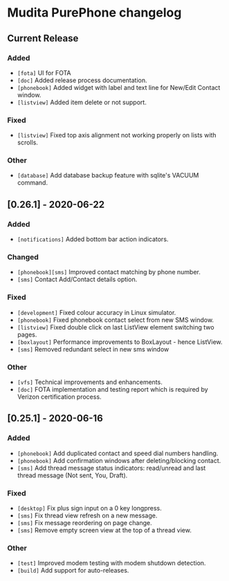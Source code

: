 # Mudita PurePhone changelog

## Current Release

### Added

* `[fota]` UI for FOTA
* `[doc]` Added release process documentation.
* `[phonebook]` Added widget with label and text line for New/Edit Contact window.
* `[listview]` Added item delete or not support.

### Fixed

* `[listview]` Fixed top axis alignment not working properly on lists with scrolls.

### Other
* `[database]` Add database backup feature with sqlite's VACUUM command.

## [0.26.1] - 2020-06-22

### Added
* `[notifications]` Added bottom bar action indicators.

### Changed
* `[phonebook][sms]` Improved contact matching by phone number.
* `[sms]` Contact Add/Contact details option.

### Fixed
* `[development]` Fixed colour accuracy in Linux simulator. 
* `[phonebook]` Fixed phonebook contact select from new SMS window.
* `[listview]` Fixed double click on last ListView element switching two pages.
* `[boxlayout]` Performance improvements to BoxLayout - hence ListView.
* `[sms]` Removed redundant select in new sms window 

### Other
* `[vfs]` Technical improvements and enhancements.
* `[doc]` FOTA implementation and testing report which is required by Verizon certification process.

## [0.25.1] - 2020-06-16

### Added
* `[phonebook]` Add duplicated contact and speed dial numbers handling.
* `[phonebook]` Add confirmation windows after deleting/blocking contact. 
* `[sms]` Add thread message status indicators: read/unread and last thread message (Not sent, You, Draft).

### Fixed
* `[desktop]` Fix plus sign input on a 0 key longpress.
* `[sms]` Fix thread view refresh on a new message.
* `[sms]` Fix message reordering on page change.
* `[sms]` Remove empty screen view at the top of a thread view.

### Other
* `[test]` Improved modem testing with modem shutdown detection.
* `[build]` Add support for auto-releases.
